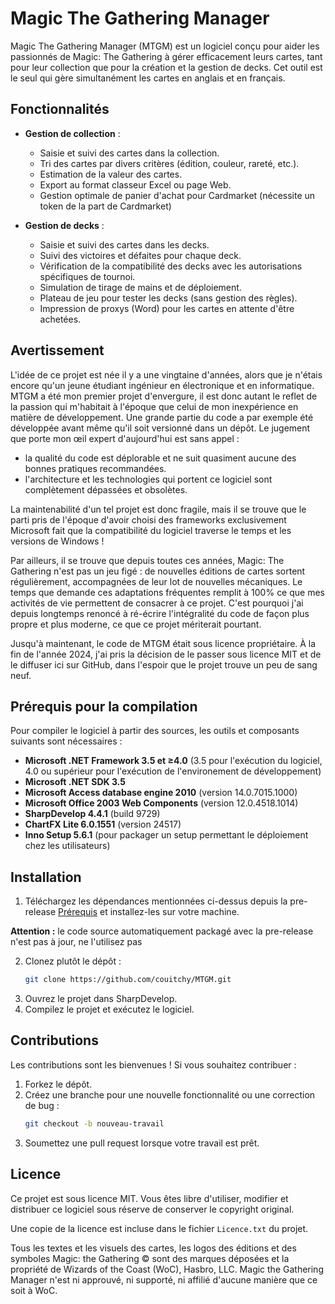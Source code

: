# Magic The Gathering Manager

Magic The Gathering Manager (MTGM) est un logiciel conçu pour aider les passionnés de Magic: The Gathering à gérer efficacement leurs cartes, tant pour leur collection que pour la création et la gestion de decks.
Cet outil est le seul qui gère simultanément les cartes en anglais et en français.

## Fonctionnalités

- **Gestion de collection** :
  - Saisie et suivi des cartes dans la collection.
  - Tri des cartes par divers critères (édition, couleur, rareté, etc.).
  - Estimation de la valeur des cartes.
  - Export au format classeur Excel ou page Web.
  - Gestion optimale de panier d'achat pour Cardmarket (nécessite un token de la part de Cardmarket)

- **Gestion de decks** :
  - Saisie et suivi des cartes dans les decks.
  - Suivi des victoires et défaites pour chaque deck.
  - Vérification de la compatibilité des decks avec les autorisations spécifiques de tournoi.
  - Simulation de tirage de mains et de déploiement.
  - Plateau de jeu pour tester les decks (sans gestion des règles).
  - Impression de proxys (Word) pour les cartes en attente d'être achetées.

## Avertissement
L'idée de ce projet est née il y a une vingtaine d'années, alors que je n'étais encore qu'un jeune étudiant ingénieur en électronique et en informatique.
MTGM a été mon premier projet d'envergure, il est donc autant le reflet de la passion qui m'habitait à l'époque que celui de mon inexpérience en matière de développement.
Une grande partie du code a par exemple été développée avant même qu'il soit versionné dans un dépôt.
Le jugement que porte mon œil expert d'aujourd'hui est sans appel :
- la qualité du code est déplorable et ne suit quasiment aucune des bonnes pratiques recommandées.
- l'architecture et les technologies qui portent ce logiciel sont complètement dépassées et obsolètes.

La maintenabilité d'un tel projet est donc fragile, mais il se trouve que le parti pris de l'époque d'avoir choisi des frameworks exclusivement Microsoft fait que la compatibilité du logiciel traverse le temps et les versions de Windows !

Par ailleurs, il se trouve que depuis toutes ces années, Magic: The Gathering n'est pas un jeu figé : de nouvelles éditions de cartes sortent régulièrement, accompagnées de leur lot de nouvelles mécaniques. Le temps que demande ces adaptations fréquentes remplit à 100% ce que mes activités de vie permettent de consacrer à ce projet. C'est pourquoi j'ai depuis longtemps renoncé à ré-écrire l'intégralité du code de façon plus propre et plus moderne, ce que ce projet mériterait pourtant.

Jusqu'à maintenant, le code de MTGM était sous licence propriétaire. À la fin de l'année 2024, j'ai pris la décision de le passer sous licence MIT et de le diffuser ici sur GitHub, dans l'espoir que le projet trouve un peu de sang neuf.

## Prérequis pour la compilation

Pour compiler le logiciel à partir des sources, les outils et composants suivants sont nécessaires :

- **Microsoft .NET Framework 3.5 et ≥4.0** (3.5 pour l'exécution du logiciel, 4.0 ou supérieur pour l'exécution de l'environement de développement)
- **Microsoft .NET SDK 3.5**
- **Microsoft Access database engine 2010** (version 14.0.7015.1000)
- **Microsoft Office 2003 Web Components** (version 12.0.4518.1014)
- **SharpDevelop 4.4.1** (build 9729)
- **ChartFX Lite 6.0.1551** (version 24517)
- **Inno Setup 5.6.1** (pour packager un setup permettant le déploiement chez les utilisateurs)

## Installation

1. Téléchargez les dépendances mentionnées ci-dessus depuis la pre-release [Prérequis](https://github.com/couitchy/MTGM/releases/tag/prerequisites) et installez-les sur votre machine.

**Attention :** le code source automatiquement packagé avec la pre-release n'est pas à jour, ne l'utilisez pas

2. Clonez plutôt le dépôt :
   ```bash
   git clone https://github.com/couitchy/MTGM.git
   ```
3. Ouvrez le projet dans SharpDevelop.
4. Compilez le projet et exécutez le logiciel.

## Contributions

Les contributions sont les bienvenues !
Si vous souhaitez contribuer :

1. Forkez le dépôt.
2. Créez une branche pour une nouvelle fonctionnalité ou une correction de bug :
   ```bash
   git checkout -b nouveau-travail
   ```
3. Soumettez une pull request lorsque votre travail est prêt.

## Licence

Ce projet est sous licence MIT. Vous êtes libre d'utiliser, modifier et distribuer ce logiciel sous réserve de conserver le copyright original.

Une copie de la licence est incluse dans le fichier `Licence.txt` du projet.

Tous les textes et les visuels des cartes, les logos des éditions et des symboles Magic: the Gathering © sont des marques déposées et la propriété de Wizards of the Coast (WoC), Hasbro, LLC. Magic the Gathering Manager n'est ni approuvé, ni supporté, ni affilié d'aucune manière que ce soit à WoC.
